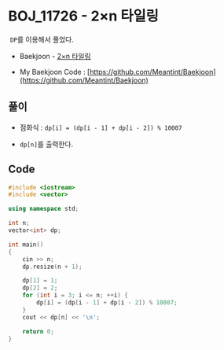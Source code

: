 # BOJ_11726 - 2×n 타일링

&nbsp;`DP`를 이용해서 풀었다.

- Baekjoon - [2×n 타일링](https://www.acmicpc.net/problem/11726)

- My Baekjoon Code : [https://github.com/Meantint/Baekjoon](https://github.com/Meantint/Baekjoon)

## 풀이

- 점화식 : `dp[i] = (dp[i - 1] + dp[i - 2]) % 10007`

- `dp[n]`를 출력한다.

## Code

```cpp
#include <iostream>
#include <vector>

using namespace std;

int n;
vector<int> dp;

int main()
{
    cin >> n;
    dp.resize(n + 1);

    dp[1] = 1;
    dp[2] = 2;
    for (int i = 3; i <= n; ++i) {
        dp[i] = (dp[i - 1] + dp[i - 2]) % 10007;
    }
    cout << dp[n] << '\n';

    return 0;
}
```
